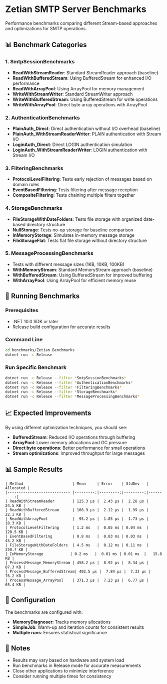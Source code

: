 # Zetian SMTP Server Benchmarks

Performance benchmarks comparing different Stream-based approaches and optimizations for SMTP operations.

## 📊 Benchmark Categories

### 1. SmtpSessionBenchmarks
- **ReadWithStreamReader**: Standard StreamReader approach (baseline)
- **ReadWithBufferedStream**: Using BufferedStream for enhanced I/O performance
- **ReadWithArrayPool**: Using ArrayPool for memory management
- **WriteWithStreamWriter**: Standard StreamWriter approach
- **WriteWithBufferedStream**: Using BufferedStream for write operations
- **WriteWithArrayPool**: Direct byte array operations with ArrayPool

### 2. AuthenticationBenchmarks
- **PlainAuth_Direct**: Direct authentication without I/O overhead (baseline)
- **PlainAuth_WithStreamReaderWriter**: PLAIN authentication with Stream I/O
- **LoginAuth_Direct**: Direct LOGIN authentication simulation
- **LoginAuth_WithStreamReaderWriter**: LOGIN authentication with Stream I/O

### 3. FilteringBenchmarks
- **ProtocolLevelFiltering**: Tests early rejection of messages based on domain rules
- **EventBasedFiltering**: Tests filtering after message reception
- **CompositeFiltering**: Tests chaining multiple filters together

### 4. StorageBenchmarks
- **FileStorageWithDateFolders**: Tests file storage with organized date-based directory structure
- **NullStorage**: Tests no-op storage for baseline comparison
- **InMemoryStorage**: Simulates in-memory message storage
- **FileStorageFlat**: Tests flat file storage without directory structure

### 5. MessageProcessingBenchmarks
- Tests with different message sizes (1KB, 10KB, 100KB)
- **WithMemoryStream**: Standard MemoryStream approach (baseline)
- **WithBufferedStream**: Using BufferedStream for improved buffering
- **WithArrayPool**: Using ArrayPool for efficient memory reuse

## 🚀 Running Benchmarks

### Prerequisites
- .NET 10.0 SDK or later
- Release build configuration for accurate results

### Command Line
```bash
cd benchmarks/Zetian.Benchmarks
dotnet run -c Release
```

### Run Specific Benchmark
```bash
dotnet run -c Release --filter *SmtpSessionBenchmarks*
dotnet run -c Release --filter *AuthenticationBenchmarks*
dotnet run -c Release --filter *FilteringBenchmarks*
dotnet run -c Release --filter *StorageBenchmarks*
dotnet run -c Release --filter *MessageProcessingBenchmarks*
```

## 📈 Expected Improvements

By using different optimization techniques, you should see:

- **BufferedStream**: Reduced I/O operations through buffering
- **ArrayPool**: Lower memory allocations and GC pressure
- **Direct byte operations**: Better performance for small operations
- **Stream optimizations**: Improved throughput for large messages

## 📊 Sample Results

```
| Method                      | Mean     | Error    | StdDev   | Allocated |
|---------------------------- |---------:|---------:|---------:|----------:|
| ReadWithStreamReader        | 125.3 μs |  2.43 μs |  2.28 μs |   24.5 KB |
| ReadWithBufferedStream      | 108.9 μs |  2.12 μs |  1.99 μs |   22.1 KB |
| ReadWithArrayPool           |  95.2 μs |  1.85 μs |  1.73 μs |   18.3 KB |
| ProtocolLevelFiltering      | 1.2 ms   |  0.05 ms | 0.04 ms  |  120.5 KB |
| EventBasedFiltering         | 0.8 ms   |  0.03 ms | 0.03 ms  |   45.2 KB |
| FileStorageWithDateFolders  | 4.5 ms   |  0.12 ms | 0.11 ms  |  250.7 KB |
| InMemoryStorage            | 0.2 ms   |  0.01 ms | 0.01 ms  |   15.8 KB |
| ProcessMessage_MemoryStream | 458.2 μs |  8.92 μs |  8.34 μs |   87.3 KB |
| ProcessMessage_BufferedStream| 402.5 μs |  7.84 μs |  7.33 μs |   76.2 KB |
| ProcessMessage_ArrayPool    | 371.3 μs |  7.23 μs |  6.77 μs |   65.4 KB |
```

## 🔧 Configuration

The benchmarks are configured with:
- **MemoryDiagnoser**: Tracks memory allocations
- **SimpleJob**: Warm-up and iteration counts for consistent results
- **Multiple runs**: Ensures statistical significance

## 📝 Notes

- Results may vary based on hardware and system load
- Run benchmarks in Release mode for accurate measurements
- Close other applications to minimize interference
- Consider running multiple times for consistency